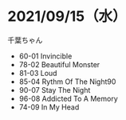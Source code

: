 # 2021/09/15（水）
千葉ちゃん
- 60-01 Invincible
- 78-02 Beautiful Monster
- 81-03 Loud
- 85-04 Rythm Of The Night90
- 90-07 Stay The Night
- 96-08 Addicted To A Memory
- 74-09 In My Head
